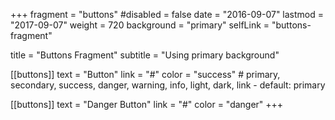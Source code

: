 +++
fragment = "buttons"
#disabled = false
date = "2016-09-07"
lastmod = "2017-09-07"
weight = 720
background = "primary"
selfLink = "buttons-fragment"

title = "Buttons Fragment"
subtitle = "Using primary background"

[[buttons]]
  text = "Button"
  link = "#"
  color = "success" # primary, secondary, success, danger, warning, info, light, dark, link - default: primary

[[buttons]]
  text = "Danger Button"
  link = "#"
  color = "danger"
+++
